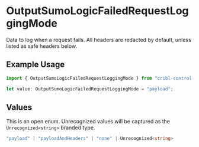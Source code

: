 # OutputSumoLogicFailedRequestLoggingMode

Data to log when a request fails. All headers are redacted by default, unless listed as safe headers below.

## Example Usage

```typescript
import { OutputSumoLogicFailedRequestLoggingMode } from "cribl-control-plane/models";

let value: OutputSumoLogicFailedRequestLoggingMode = "payload";
```

## Values

This is an open enum. Unrecognized values will be captured as the `Unrecognized<string>` branded type.

```typescript
"payload" | "payloadAndHeaders" | "none" | Unrecognized<string>
```